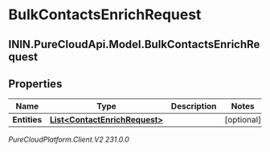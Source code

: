 # BulkContactsEnrichRequest

## ININ.PureCloudApi.Model.BulkContactsEnrichRequest

## Properties

|Name | Type | Description | Notes|
|------------ | ------------- | ------------- | -------------|
| **Entities** | [**List&lt;ContactEnrichRequest&gt;**](ContactEnrichRequest) |  | [optional] |



_PureCloudPlatform.Client.V2 231.0.0_
